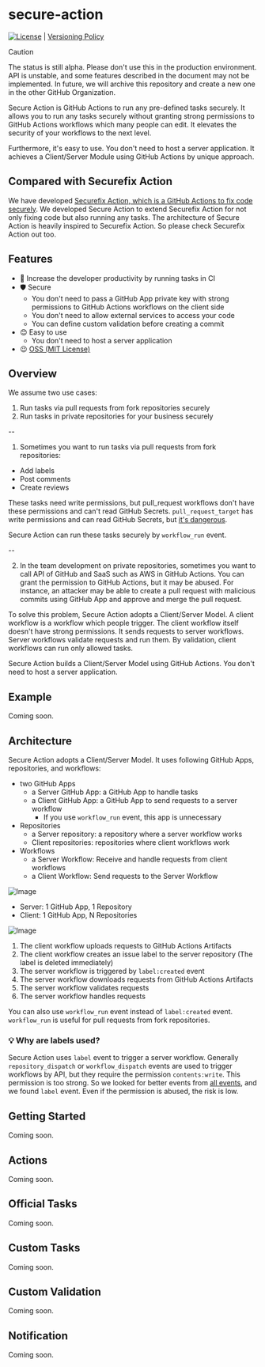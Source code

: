 # secure-action

[![License](http://img.shields.io/badge/license-mit-blue.svg?style=flat-square)](https://raw.githubusercontent.com/secure-action/action/main/LICENSE) | [Versioning Policy](https://github.com/suzuki-shunsuke/versioning-policy/blob/main/POLICY.md)

> [!CAUTION]
> The status is still alpha.
> Please don't use this in the production environment.
> API is unstable, and some features described in the document may not be implemented.
> In future, we will archive this repository and create a new one in the other GitHub Organization.

Secure Action is GitHub Actions to run any pre-defined tasks securely.
It allows you to run any tasks securely without granting strong permissions to GitHub Actions workflows which many people can edit.
It elevates the security of your workflows to the next level.

Furthermore, it's easy to use.
You don't need to host a server application.
It achieves a Client/Server Module using GitHub Actions by unique approach.

## Compared with Securefix Action

We have developed [Securefix Action, which is a GitHub Actions to fix code securely](https://github.com/securefix-action/action).
We developed Secure Action to extend Securefix Action for not only fixing code but also running any tasks.
The architecture of Secure Action is heavily inspired to Securefix Action.
So please check Securefix Action out too.

## Features

- 💪 Increase the developer productivity by running tasks in CI
- 🛡 Secure
  - You don't need to pass a GitHub App private key with strong permissions to GitHub Actions workflows on the client side
  - You don't need to allow external services to access your code
  - You can define custom validation before creating a commit
- 😊 Easy to use
  - You don't need to host a server application
- 😉 [OSS (MIT License)](LICENSE)

## Overview

We assume two use cases:

1. Run tasks via pull requests from fork repositories securely
1. Run tasks in private repositories for your business securely

--

1. Sometimes you want to run tasks via pull requests from fork repositories:

- Add labels
- Post comments
- Create reviews

These tasks need write permissions, but pull_request workflows don't have these permissions and can't read GitHub Secrets.
`pull_request_target` has write permissions and can read GitHub Secrets, but [it's dangerous](https://securitylab.github.com/resources/github-actions-preventing-pwn-requests/).

Secure Action can run these tasks securely by `workflow_run` event.

--

2. In the team development on private repositories, sometimes you want to call API of GitHub and SaaS such as AWS in GitHub Actions.
You can grant the permission to GitHub Actions, but it may be abused.
For instance, an attacker may be able to create a pull request with malicious commits using GitHub App and approve and merge the pull request.

To solve this problem, Secure Action adopts a Client/Server Model.
A client workflow is a workflow which people trigger.
The client workflow itself doesn't have strong permissions.
It sends requests to server workflows.
Server workflows validate requests and run them.
By validation, client workflows can run only allowed tasks.

Secure Action builds a Client/Server Model using GitHub Actions.
You don't need to host a server application.

## Example

Coming soon.

## Architecture

Secure Action adopts a Client/Server Model.
It uses following GitHub Apps, repositories, and workflows:

- two GitHub Apps
  - a Server GitHub App: a GitHub App to handle tasks
  - a Client GitHub App: a GitHub App to send requests to a server workflow
    - If you use `workflow_run` event, this app is unnecessary
- Repositories
  - a Server repository: a repository where a server workflow works
  - Client repositories: repositories where client workflows work
- Workflows
  - a Server Workflow: Receive and handle requests from client workflows
  - a Client Workflow: Send requests to the Server Workflow

![Image](https://github.com/user-attachments/assets/94781831-0aad-4513-ac92-fb5cfa859e19)

- Server: 1 GitHub App, 1 Repository
- Client: 1 GitHub App, N Repositories

![Image](https://github.com/user-attachments/assets/383de1da-a267-4f96-a86c-9151d66cebc5)

1. The client workflow uploads requests to GitHub Actions Artifacts
2. The client workflow creates an issue label to the server repository (The label is deleted immediately)
3. The server workflow is triggered by `label:created` event
4. The server workflow downloads requests from GitHub Actions Artifacts
5. The server workflow validates requests
6. The server workflow handles requests

You can also use `workflow_run` event instead of `label:created` event.
`workflow_run` is useful for pull requests from fork repositories.

### :bulb: Why are labels used?

Secure Action uses `label` event to trigger a server workflow.
Generally `repository_dispatch` or `workflow_dispatch` events are used to trigger workflows by API, but they require the permission `contents:write`.
This permission is too strong.
So we looked for better events from [all events](https://docs.github.com/en/actions/writing-workflows/choosing-when-your-workflow-runs/events-that-trigger-workflows), and we found `label` event.
Even if the permission is abused, the risk is low.

## Getting Started

Coming soon.

## Actions

Coming soon.

## Official Tasks

Coming soon.

## Custom Tasks

Coming soon.

## Custom Validation

Coming soon.

## Notification

Coming soon.
